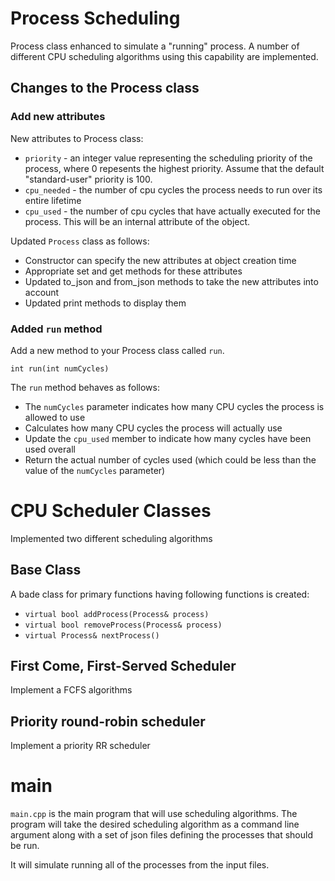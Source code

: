 # Process Scheduling

Process class enhanced to simulate a "running" process. A number of different CPU scheduling algorithms using this capability are implemented.

## Changes to the Process class

### Add new attributes

New attributes to Process class:

* `priority` - an integer value representing the scheduling priority of the process, where 0 repesents the highest priority. Assume that the default "standard-user" priority is 100.
* `cpu_needed` - the number of cpu cycles the process needs to run over its entire lifetime
* `cpu_used` - the number of cpu cycles that have actually executed for the process. This will be an internal attribute of the object.

Updated `Process` class as follows:
* Constructor can specify the new attributes at object creation time
* Appropriate set and get methods for these attributes
* Updated to_json and from_json methods to take the new attributes into account
* Updated print methods to display them

### Added `run` method

Add a new method to your Process class called `run`. 

`int run(int numCycles)`

The `run` method behaves as follows:

* The `numCycles` parameter indicates how many CPU cycles the process is allowed to use
* Calculates how many CPU cycles the process will actually use
* Update the `cpu_used` member to indicate how many cycles have been used overall
* Return the actual number of cycles used (which could be less than the value of the `numCycles` parameter)


# CPU Scheduler Classes

Implemented two different scheduling algorithms

## Base Class

A bade class for primary functions having following functions is created:
* `virtual bool addProcess(Process& process)`
* `virtual bool removeProcess(Process& process)`
* `virtual Process& nextProcess()`

## First Come, First-Served Scheduler

Implement a FCFS algorithms

## Priority round-robin scheduler

Implement a priority RR scheduler

# main

`main.cpp` is the main program that will use scheduling algorithms. The program will take the desired scheduling algorithm as a command line argument along with a set of json files defining the processes that should be run.

It will simulate running all of the processes from the input files.